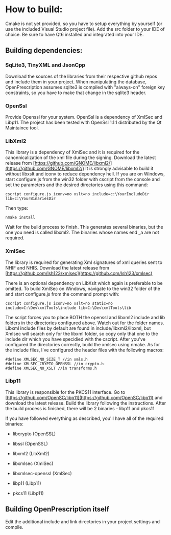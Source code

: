 # How to build:
Cmake is not yet provided, so you have to setup everything by yourself (or use the included Visual Studio project file).
Add the src folder to your IDE of choice. Be sure to have Qt6 installed and integrated into your IDE.

## Building dependencies:

### SqLite3, TinyXML and JsonCpp

Download the sources of the libraries from their respective github repos and include them in your project. When manipulating the database, OpenPrescription assumes sqlite3 is compiled with "always-on" foreign key constraints, so you have to make that change in the sqlite3 header.

### OpenSsl

Provide Openssl for your system. OpenSsl is a dependency of XmlSec and Libp11. The project has been tested with OpenSsl 1.1.1 distributed by the Qt Maintaince tool.

### LibXml2

This library is a dependency of XmlSec and it is required for the canonnicalization of the xml file during the signing. Download the latest release from [https://github.com/GNOME/libxml2/](https://github.com/GNOME/libxml2/)
It is strongly advisable to build it without libxslt and iconv to reduce dependency hell. If you are on Windows, start configure.js from the win32 folder with cscript from the console and set the parameters and the desired directories using this command:
```
cscript configure.js iconv=no xslt=no include=c:\YourIncludeDir lib=c:\YourBinariesDir
```

Then type:
```
nmake install
```

Wait for the build process to finish. This generates several binaries, but the one you need is called libxml2. The binaries whose names end _a are not required.


### XmlSec

The library is required for generating Xml signatures of xml queries sent to NHIF and NHIS. Download the latest release from [https://github.com/lsh123/xmlsec](https://github.com/lsh123/xmlsec)

There is an optional dependency on LibXslt which again is preferable to be omitted. To build XmlSec on Windows, navigate to the win32 folder of the and start configure.js from the command prompt with:
```
cscript configure.js iconv=no xslt=no static=no include=C:\Dev\xmlTools\include lib=C:\Dev\xmlTools\lib 
```
The script forces you to place BOTH the openssl and libxml2 include and lib folders in the directories configured above. Watch out for the folder names. Libxml include files by default are found in include/libxml2/libxml, but Xmlsec will search only for the libxml folder, so copy only that one to the include dir which you have specidied with the cscript. After you've configured the directories correctly, build the xmlsec using nmake. As for the include files, I've configured the header files with the following macros:
```
#define XMLSEC_NO_SIZE_T //in xmls.h
#define XMLSEC_CRYPTO_OPENSSL //in crypto.h
#define XMLSEC_NO_XSLT //in transforms.h
```
### Libp11

This library is responsible for the PKCS11 interface. Go to [https://github.com/OpenSC/libp11](https://github.com/OpenSC/libp11) and download the latest release. Build the library following the instructions. After the build process is finished, there will be 2 binaries - libp11 and pkcs11



If you have followed everything  as described, you'll have all of the required binaries:

- libcrypto (OpenSSL)

- libssl (OpenSSL)

- libxml2 (LibXml2)

- libxmlsec (XmlSec)

- libxmlsec-openssl (XmlSec)

- libp11 (Libp11)

- pkcs11 (Libp11)


## Building OpenPrescription itself

Edit the additional include and link directories in your project settings and compile.
